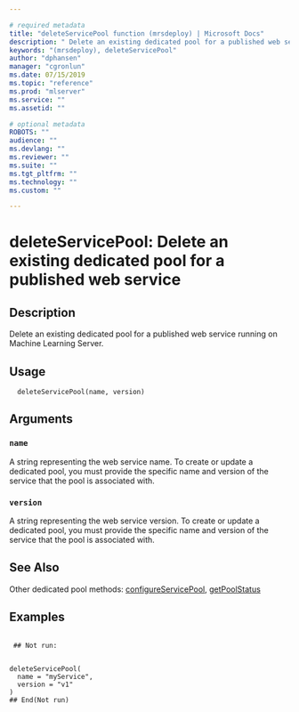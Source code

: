 ```yaml
--- 

# required metadata 
title: "deleteServicePool function (mrsdeploy) | Microsoft Docs" 
description: " Delete an existing dedicated pool for a published web service running on Machine Learning Server. " 
keywords: "(mrsdeploy), deleteServicePool" 
author: "dphansen" 
manager: "cgronlun" 
ms.date: 07/15/2019
ms.topic: "reference" 
ms.prod: "mlserver"  
ms.service: "" 
ms.assetid: "" 

# optional metadata 
ROBOTS: "" 
audience: "" 
ms.devlang: "" 
ms.reviewer: "" 
ms.suite: "" 
ms.tgt_pltfrm: "" 
ms.technology: "" 
ms.custom: "" 

--- 
```





 # deleteServicePool: Delete an existing dedicated pool for a published web service 
 ## Description

Delete an existing dedicated pool for a published web service running on 
Machine Learning Server.


 ## Usage

```   
  deleteServicePool(name, version)

```

 ## Arguments



 ### `name`
 A string representing the web service name. To create or update  a dedicated pool, you must provide the specific name and version of the  service that the pool is associated with. 



 ### `version`
 A string representing the web service version. To create or  update a dedicated pool, you must provide the specific name and version of the  service that the pool is associated with. 



 ## See Also

Other dedicated pool methods: [configureServicePool](ConfigureServicePool.md),
[getPoolStatus](GetPoolStatus.md)

 ## Examples

 ```

  ## Not run:


deleteServicePool(
   name = "myService",
   version = "v1"
)
 ## End(Not run) 
```

